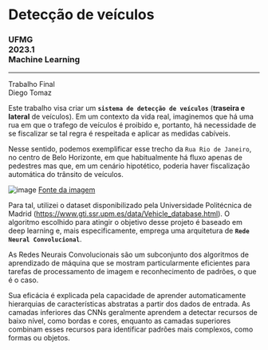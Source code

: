 # Detecção de veículos

### UFMG <br> 2023.1 <br> Machine Learning
***
Trabalho Final<br>
Diego Tomaz<br>

Este trabalho visa criar um **`sistema de detecção de veículos`** (**traseira e lateral** de veículos). Em um contexto da vida real, imaginemos que há uma rua em que o trafego de veículos é proibido e, portanto, há necessidade de se fiscalizar se tal regra é respeitada e aplicar as medidas cabíveis. 

Nesse sentido, podemos exemplificar esse trecho da `Rua Rio de Janeiro`, no centro de Belo Horizonte, em que habitualmente há fluxo apenas de pedestres mas que, em um cenário hipotético, poderia haver fiscalização automática do trânsito de veículos.

![image](https://github.com/diego-tomaz/ml_deteccao_veiculos/assets/54359164/4509c8b6-5efa-49af-9993-e38d41bd1499)
<a href="https://joaodiniz.wordpress.com/2009/12/26/rua-rio-de-janeiro-praca-sete-de-setembro/">Fonte da imagem</a>

Para tal, utilizei o dataset disponibilizado pela Universidade Politécnica de Madrid (https://www.gti.ssr.upm.es/data/Vehicle_database.html). O algoritmo escolhido para atingir o objetivo desse projeto é baseado em deep learning e, mais especificamente, emprega uma arquitetura de **`Rede Neural Convolucional`**.

As Redes Neurais Convolucionais são um subconjunto dos algoritmos de aprendizado de máquina que se mostram particularmente eficientes para tarefas de processamento de imagem e reconhecimento de padrões, o que é o caso.

Sua eficácia é explicada pela capacidade de aprender automaticamente hierarquias de características abstratas a partir dos dados de entrada. As camadas inferiores das CNNs geralmente aprendem a detectar recursos de baixo nível, como bordas e cores, enquanto as camadas superiores combinam esses recursos para identificar padrões mais complexos, como formas ou objetos.


